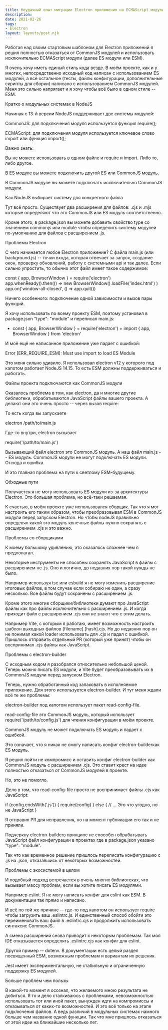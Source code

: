 ```yaml
---
title: Неудачный опыт миграции Electron приложения на ECMAScript модули
description:
date: 2021-02-26
tags:
- Electron
layout: layouts/post.njk
---
```


Работая над своим стартовым шаблоном для Electron приложений я решил полностью отказаться от CommonJS модулей и использовать исключительно ECMAScript модули (далее ES модули или ESM).

Я очень хочу иметь единый стиль кода везде. В моём проекте, как и у многих, непосредственно исходный код написан с использованием ES модулей, а всё остальное (тесты, файлы конфигурации, дополнительные скрипты для сборки) написано с использованием CommonJS модулей. Меня это сильно напрягает и я хочу чтобы всё было в одном стиле -- ESM.

Кратко о модульных системах в NodeJS

Начиная с 13-й версии NodeJS поддерживает две системы модулей:

CommonJS: для подключения модуля используется функция require();

ECMAScript: для подключения модуля используется ключевое слово import или функция import();

Важно знать:

Вы не можете использовать в одном файле и require и import. Либо то, либо другое.

В ES модуле вы можете подключить другой ES или CommonJS модуль.

В CommonJS модуле вы можете подключать исключительно CommonJS модули.

Как NodeJS выбирает систему для конкретного файла

Тут всё просто. Существует два расширения для файлов: .cjs и .mjs которые определяют что это CommonJS или ES модуль соответственно.

Кроме этого, в package.json вы можете добавить свойство type со значением commonjs или module чтобы определить систему модулей по-умолчанию для файлов с расширением .js.

Проблемы Electron

С чего начинается любое Electron приложение? С файла main.js (или background.js) -- точки входа, которая отвечает за запуск, создание окон, проверку обновлений, работу с системными api и так далее. Если сильно упростить, то обычно этот файл имеет такое содержимое:

const { app, BrowserWindow } = require('electron')  app.whenReady().then(() =>   new BrowserWindow().loadFile('index.html') )  app.on('window-all-closed', () => app.quit())

Ничего особенного: подключение одной зависимости и вызов пары функций.

Я хочу использовать по всему проекту ESM, поэтому установил в package.json "type": "module" и переписал main.js:

- const { app, BrowserWindow } = require('electron') + import { app, BrowserWindow } from 'electron'

И моё ещё не написанное приложение уже падает с ошибкой:

Error [ERR_REQUIRE_ESM]: Must use import to load ES Module

Это меня сильно удивило. Я использовал electron v12 у которого под капотом работает NodeJS 14.15. То есть ESM должны поддерживаться и работать.

Файлы проекта подключаются как CommonJS модули

Оказалось проблема в том, как electron, да и многие другие библиотеки, обрабатываются JavaScript файлы вашего проекта. А делают они это очень просто -- через вызов require:

То есть когда вы запускаете

electron /path/to/main.js

Где-то внутри, electron вызывает

require('/path/to/main.js')

Вызывающий файл electron это CommonJS модуль. А наш файл main.js -- ES модуль. CommonJS модули не могут подключать ES модули. Отсюда и ошибка.

И это главная проблема на пути к светлому ESM-будущему.

Обходные пути

Получается я не могу использовать ES модули из-за архитектуры Electron. Это большая проблема, но всё-таки решаемая.

К счастью, в моём проекте уже использовался сборщик. Так что я мог настроить его таким образом, чтобы преобразовывал ESM в CommonJS модули перед запуском Electron. Но чтобы nodeJS правильно определял какой это модуль конечные файлы нужно сохранять с расширением .cjs и это важно.

Проблемы со сборщиками

К моему большому удивлению, это оказалось сложнее чем я предполагал.

Некоторые инструменты не способны сохранять JavaScript в файлы с расширением не .js. Оно и логично, до недавних пор такой нужды не было.

Например используя tsc или esbuild я не могу изменить расширение итоговых файлов, в том случае если собираю не один, а сразу несколько. Все файлы будут сохранены с расширением .js.

Кроме этого многие сборщики/библиотеки думают про JavaScript файлы как про файлы исключительно с расширением .js. И когда приходит файл с расширением .cjs они не знают что с этим делать.

Например Vite, с которым я работаю, имеет возможность настроить шаблон выходных файлов [filename].[hash].cjs. Но до недавних пор он не понимал какой loader использовать для .cjs и падал с ошибкой. Пришлось отправить отдельный PR (который уже принят) чтобы он воспринимал .cjs файлы как JavaScript.

Проблемы с electron-builder

С исходным кодом я разобрался относительно небольшой ценой. Теперь можно писать ES модули, и Vite будет преобразовывать их в CommonJS модули перед запуском Electron.

Теперь, нужно обработанный код запаковать в исполняемое приложение. Для этого используется electron-builder. И тут меня ждали всё те же проблемы:

electron-builder под капотом использует пакет read-config-file.

read-config-file это CommonJS модуль, который использует require('/path/to/config.js') для чтения конфигурации в моём проекте.

CommonJS модуль не может подключать ES модуль и падает с ошибкой.

Это означает, что я никак не смогу написать конфиг electron-builderкак ES модуль.

Я решил пойти не компромисс и оставить конфиг electron-builder как CommonJS модуль с расширением .cjs. Это ставит крест на идее полностью отказаться от CommonJS модулей в проекте.

Но, это не помогло.

Дело в том, что read-config-file просто не воспринимает файлы .cjs как JavaScript:

if (config.endsWith('.js')) {     require(config) } else {     // ... Это что угодно, но не JavaScript }

Я отправил PR для исправления, но на момент публикации его так и не приняли.

Подчеркну electron-builderв принципе не способен обрабатывать JavaScript файл конфигурации в проектах где в package.json указано "type": "module".

Так что как временное решение пришлось переписать конфигурацию с .js на .json, отказавшись от некоторых возможностей.

Проблемы с экосистемой в целом

И подобный подход встречается в очень многих библиотеках, что вызывает массу проблем, если вы хотите писать ES модулями.

Например eslint. Я не могу написать конфиг для eslint как ESM. В документации так прямо и написано.

И всё по той же причине -- где-то под капотом он использует require чтобы загрузить ваш .eslintrc.js. И единственный способ обойти это переименовать ваш файл в .eslintrc.cjs и продолжить использовать синтаксис CommonJS.

А смена расширений снова приводит к некоторым проблемам. Так моя IDE отказывается определять .eslintrc.cjs как конфиг для eslint.

Другой пример -- dotenv. В документации есть целый раздел посвященный ESM, возможным проблемам и вариантам их решения.

Jest имеет экспериментальную, не стабильную и ограниченную поддержку ES модулей.

Больше проблем чем пользы

В какой-то момент я осознал, что желаемого мною результата не добиться. Я то и дело сталкиваюсь с  проблемами, невозможностью использовать тот или иной пакет, вынужден идти на компромиссы и отказываться от каких-то возможностей. И это всё только на этапе подключения файлов. А ведь различий в модульных системах намного больше чем название одной функции. Так что мне пришлось отказаться от этой идеи на ближайшие несколько лет.

